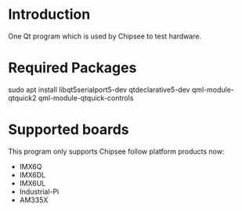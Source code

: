 # Introduction
One Qt program which is used by Chipsee to test hardware.

# Required Packages
sudo apt install libqt5serialport5-dev qtdeclarative5-dev qml-module-qtquick2 qml-module-qtquick-controls

# Supported boards
This program only supports Chipsee follow platform products now:
 - IMX6Q
 - IMX6DL
 - IMX6UL
 - Industrial-Pi
 - AM335X
